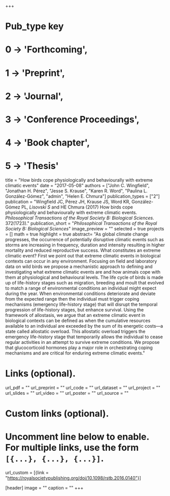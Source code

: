 +++
# Pub_type key
# 0 -> 'Forthcoming',
# 1 -> 'Preprint',
# 2 -> 'Journal',
# 3 -> 'Conference Proceedings',
# 4 -> 'Book chapter',
# 5 -> 'Thesis'
  
title = "How birds cope physiologically and behaviourally with extreme climatic events"
date = "2017-05-08"
authors = ["John C. Wingfield", "Jonathan H. Pérez", "Jesse S. Krause", "Karen R. Word", "Paulina L. González-Gómez", "admin", "Helen E. Chmura"]
publication_types = ["2"]
publication = "Wingfield JC, Pérez JH, Krause JS, Word KR, González-Gómez PL, *Lisovski S* and HE Chmura (2017) How birds cope physiologically and behaviourally with extreme climatic events. _Philosophical Transactions of the Royal Society B: Biological Sciences_. 372(1723)."
publication_short = "_Philosophical Transactions of the Royal Society B: Biological Sciences_"
image_preview = ""
selected = true
projects = []
math = true
highlight = true
abstract= "As global climate change progresses, the occurrence of potentially disruptive climatic events such as storms are increasing in frequency, duration and intensity resulting in higher mortality and reduced reproductive success. What constitutes an extreme climatic event? First we point out that extreme climatic events in biological contexts can occur in any environment. Focusing on field and laboratory data on wild birds we propose a mechanistic approach to defining and investigating what extreme climatic events are and how animals cope with them at physiological and behavioural levels. The life cycle of birds is made up of life-history stages such as migration, breeding and moult that evolved to match a range of environmental conditions an individual might expect during the year. When environmental conditions deteriorate and deviate from the expected range then the individual must trigger coping mechanisms (emergency life-history stage) that will disrupt the temporal progression of life-history stages, but enhance survival. Using the framework of allostasis, we argue that an extreme climatic event in biological contexts can be defined as when the cumulative resources available to an individual are exceeded by the sum of its energetic costs—a state called allostatic overload. This allostatic overload triggers the emergency life-history stage that temporarily allows the individual to cease regular activities in an attempt to survive extreme conditions. We propose that glucocorticoid hormones play a major role in orchestrating coping mechanisms and are critical for enduring extreme climatic events."
  
# Links (optional).
url_pdf = ""
url_preprint = ""
url_code = ""
url_dataset = ""
url_project = ""
url_slides = ""
url_video = ""
url_poster = ""
url_source = ""
  
# Custom links (optional).
#   Uncomment line below to enable. For multiple links, use the form `[{...}, {...}, {...}]`.
url_custom = [{link = "https://royalsocietypublishing.org/doi/10.1098/rstb.2016.0140"}]
  
[header]
image = ""
caption = ""
+++